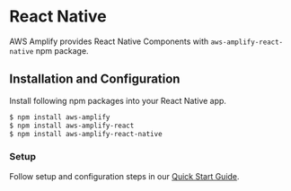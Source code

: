 ---
---

# React Native

AWS Amplify provides React Native Components with `aws-amplify-react-native` npm package.

## Installation and Configuration

Install following npm packages into your React Native app.

```bash
$ npm install aws-amplify
$ npm install aws-amplify-react
$ npm install aws-amplify-react-native
```

### Setup

Follow setup and configuration steps in our [Quick Start Guide](https://aws.github.io/aws-amplify/media/quick_start).

 
